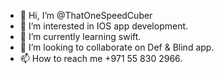 - 👋 Hi, I’m @ThatOneSpeedCuber
- 👀 I’m interested in IOS app development.
- 🌱 I’m currently learning swift.
- 💞️ I’m looking to collaborate on Def & Blind app.
- 📫 How to reach me +971 55 830 2966.

<!---
ThatOneSpeedCuber/ThatOneSpeedCuber is a ✨ special ✨ repository because its `README.md` (this file) appears on your GitHub profile.
You can click the Preview link to take a look at your changes.
--->
